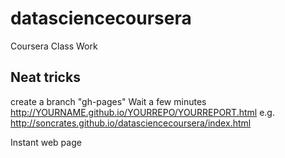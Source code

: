 # datasciencecoursera
Coursera Class Work

## Neat tricks
create a branch "gh-pages"
Wait a few minutes
http://YOURNAME.github.io/YOURREPO/YOURREPORT.html
e.g. http://soncrates.github.io/datasciencecoursera/index.html

Instant web page
